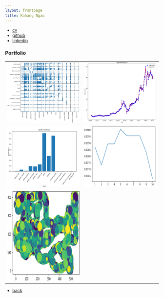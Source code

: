 ```yaml
---
layout: frontpage
title: Kahang Ngau
---
```


<div class="navbar">
  <div class="navbar-inner">
      <ul class="nav">
          <li><a href="{{ BASE_PATH }}/assets/Kahang_Ngau.pdf">cv</a></li>
          <li><a href="https://github.com/ngau9567">github</a></li>
          <li><a href="www.linkedin.com/in/kahang-ngau">linkedin</a></li>
      </ul>
  </div>
</div>

### <a name="Portfolio"></a>Portfolio
<table class="wide">
<tr>
  <td class="left">
    <a href="pages/publpics/corr.html">
        <img src="assets/publpics/corr.PNG" alt="Correlation" title="Correlation" style="width:350px;height:200px;"/>
    </a>
  </td>
  <td class="right">
    <a href="pages/publpics/tesla.html">
        <img src="assets/publpics/tesla.PNG" alt="Tesla" title="Tesla" style="width:350px;height:200px;"/>
    </a>
  </td>
</tr>
<tr>
  <td class="left">
    <a href="pages/publpics/feature_importance.html">
        <img src="assets/publpics/dt_featureimportance.PNG" alt="Feature Importance" title="Feature Importance" style="width:350px;height:200px;"/>
    </a>
  </td>
  <td class="right">
    <a href="pages/publpics/knn.html">
        <img src="assets/publpics/knn.PNG" alt="KNN" title="KNN" style="width:350px;height:200px;"/>
    </a>
  </td>
</tr>
<tr>
    <td class="left">
        <a href="pages/publpics/gorilla.html">
            <img src="assets/publpics/gorilla.PNG" alt="EMSE 6574 Gorilla" title="EMSE 6574 Gorilla" style="width:325px;height:300px;"/>
        </a>
    </td>
</tr>
</table>

<div class="navbar">
  <div class="navbar-inner">
      <ul class="nav">
          <li><a href="index.html">back</a></li>
      </ul>
  </div>
</div>
